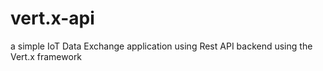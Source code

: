 # vert.x-api
a simple IoT Data Exchange application using Rest API backend using the Vert.x framework
